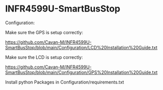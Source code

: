 # INFR4599U-SmartBusStop

Configuration:

Make sure the GPS is setup correctly:

https://github.com/Cavan-M/INFR4599U-SmartBusStop/blob/main/Configuration/LCD%20Installation%20Guide.txt

Make sure the LCD is setup correctly:

https://github.com/Cavan-M/INFR4599U-SmartBusStop/blob/main/Configuration/GPS%20Installation%20Guide.txt

Install python Packages in Configuration/requirements.txt
